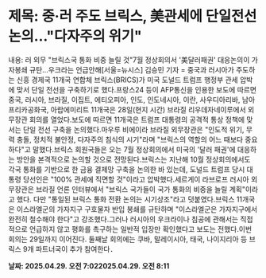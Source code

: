 # **제목: 중·러 주도 브릭스, 美관세에 단일전선 논의…"다자주의 위기"**

  내용: 러 외무 "브릭스국 통화 비중 늘릴 것"7월 정상회의서 '美달러패권' 대응논의이 가자봉쇄 규탄…우크라는 언급안해[서울=뉴시스] 김승민 기자 = 중국과 러시아가 주도하는 신흥 경제국 11개국 연합체 브릭스(BRICS)가 미국 도널드 트럼프 행정부 관세 압박에 맞서 단일 전선을 구축하기로 했다.프랑스24 등이 AFP통신을 인용한 보도에 따르면 중국, 러시아, 브라질, 이집트, 에티오피아, 인도, 인도네시아, 이란, 사우디아리바, 남아프리카공화국, 아랍에미리트 11개국은 28일(현지 시간) 브라질 리우데자네이루에서 외무장관 회의를 열었다.보도에 따르면 11개국은 트럼프 대통령의 공격적 통상 정책에 맞서는 단일 전선 구축을 논의했다.마우루 비에이라 브라질 외무장관은 "인도적 위기, 무력 충돌, 정치적 불안정, 다자주의 침식의 시기"라며 "브릭스의 역할의 어느 때보다 중요하다"고 말했다.브릭스 회원국들은 오는 7월 정상회의에서 미국의 '달러 패권'에 대응하는 방안을 본격적으로 논의할 것으로 전망된다.브릭스는 지난해 10월 정상회의에서도 각국 통화를 기반으로 한 금융 결제망 구축을 논의한 바 있는데, 도널드 트럼프 당시 대통령 당선인은 "100% 관세에 직면할 것"이라고 압박했다.세르게이 라브로프 러시아 외무장관은 브라질 언론 인터뷰에서 "브릭스 국가들이 국가 통화의 비중을 늘릴 계획"이라고 했다. 다만 "통일된 브릭스 통화 전환 논의는 시기상조"라고 덧붙였다.브릭스 11개국은 이스라엘군의 가자지구 구호물자 반입 봉쇄를 규탄하며 "이스라엘군은 가자지구에서 완전히 철수해야 한다"고 강조했다.그러나 러시아의 우크라이나 침공에 관해서는 직접적으로 언급하지 않고 평화를 촉구하는 일반적 입장만 확인했다고 보도는 전했다.이번 회의는 29일까지 이어진다. 둘째날 회의에는 쿠바, 말레이시아, 태국, 나이지리아 등 브릭스 9개 파트너국이 추가 참여한다．

  **날짜: 2025.04.29. 오전 7:022025.04.29. 오전 8:11**